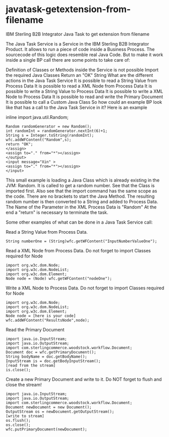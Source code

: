 # javatask-getextension-from-filename
IBM Sterling B2B Integrator Java Task to get extension from filename

The Java Task Service is a Service in the IBM Sterling B2B Integrator Product. It allows to run a piece of code inside a Business Process. The sourcecode of this logic does resemble real Java Code. But to make it work inside a single BP call there are some points to take care of:

Definition of Classes or Methods inside the Service is not possible
Import the required Java Classes
Return an "OK" String
What are the different actions in the Java Task Service
It is possible to read a String Value from Process Data
It is possible to read a XML Node from Process Data
It is possible to write a String Value to Process Data
It is possible to write a XML Node to Process Data
It is possible to read and write the Primary Document
It is possible to call a Custom Java Class
So how could an example BP look like that has a call to the Java Task Service in it? Here is an example


<process name="JavaTaskSample">
<sequence>
<operation name="JavaTaskSample">
	<participant name="JavaTask"/>
	<output message="Xout" >
	<assign to="srcLocationMode">inline</assign>
	<assign to="javaSrc">
	import java.util.Random;
	
	Random randomGenerator = new Random();
	int randomInt = randomGenerator.nextInt(6)+1;
	String s = Integer.toString(randomInt);
	wfc.addWFContent("Random",s); 
	return "OK";
	</assign>
	<assign to="." from="*"></assign>
	</output>
	<input message="Xin" >
	<assign to="." from="*"></assign>
	</input>
</operation>
</sequence>
</process>
This small example is loading a Java Class which is already existing in the JVM: Random. It is called to get a random number. See that the Class is imported first. Also see that the import command has the same scope as the code. There are no brackets to start the Java Method. The resulting random number is then converted to a String and added to Process Data. The Name of the Parameter in the XML Process Data is "Random" At the end a "return" is necessary to terminate the task.

Some other examples of what can be done in a Java Task Service call:

Read a String Value from Process Data.

    String numberOne = (String)wfc.getWFContent("InputNumberValueOne");
Read a XML Node from Process Data. Do not forget to import Classes required for Node

    import org.w3c.dom.Node;
    import org.w3c.dom.NodeList;
    import org.w3c.dom.Element;
    Node node = (Node) wfc.getWFContent("nodeOne");
Write a XML Node to Process Data. Do not forget to import Classes required for Node

    import org.w3c.dom.Node;
    import org.w3c.dom.NodeList;
    import org.w3c.dom.Element;
    Node node = [here is your code]
    wfc.addWFContent("ResultsNode",node);
Read the Primary Document

    import java.io.InputStream;
    import java.io.OutputStream;
    import com.sterlingcommerce.woodstock.workflow.Document;
    Document doc = wfc.getPrimaryDocument();
    String bodyName = doc.getBodyName();
    InputStream is = doc.getBodyInputStream();
    [read from the stream]
    is.close();
    
Create a new Primary Document and write to it. Do NOT forget to flush and close the stream!

    import java.io.InputStream;
    import java.io.OutputStream;
    import com.sterlingcommerce.woodstock.workflow.Document;
    Document newDocument = new Document();
	OutputStream os = newDocument.getOutputStream();
    [write to stream]
    os.flush();
    os.close();
    wfc.putPrimaryDocument(newDocument);
    

